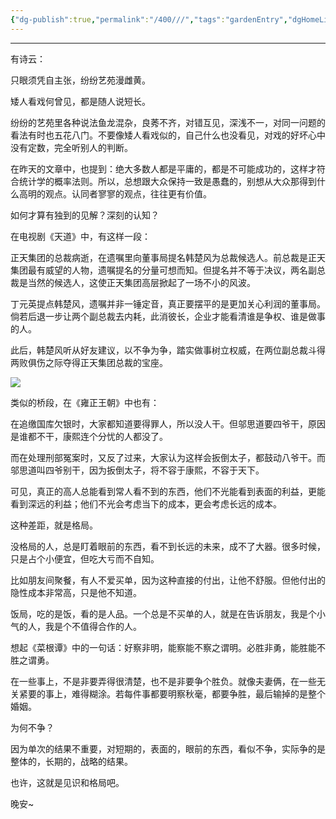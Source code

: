 ```yaml
---
{"dg-publish":true,"permalink":"/400///","tags":"gardenEntry","dgHomeLink":true,"dgPassFrontmatter":false}
---
```


---

有诗云：

只眼须凭自主张，纷纷艺苑漫雌黄。

矮人看戏何曾见，都是随人说短长。

纷纷的艺苑里各种说法鱼龙混杂，良莠不齐，对错互见，深浅不一，对同一问题的看法有时也五花八门。不要像矮人看戏似的，自己什么也没看见，对戏的好坏心中没有定数，完全听别人的判断。

在昨天的文章中，也提到：绝大多数人都是平庸的，都是不可能成功的，这样才符合统计学的概率法则。所以，总想跟大众保持一致是愚蠢的，别想从大众那得到什么高明的观点。认同者寥寥的观点，往往更有价值。

如何才算有独到的见解？深刻的认知？

在电视剧《天道》中，有这样一段：

正天集团的总裁病逝，在遗嘱里向董事局提名韩楚风为总裁候选人。前总裁是正天集团最有威望的人物，遗嘱提名的分量可想而知。但提名并不等于决议，两名副总裁是当然的候选人，这使正天集团高层掀起了一场不小的风波。

丁元英提点韩楚风，遗嘱并非一锤定音，真正要摆平的是更加关心利润的董事局。倘若后退一步让两个副总裁去内耗，此消彼长，企业才能看清谁是争权、谁是做事的人。

此后，韩楚风听从好友建议，以不争为争，踏实做事树立权威，在两位副总裁斗得两败俱伤之际夺得正天集团总裁的宝座。

![](https://mmbiz.qpic.cn/mmbiz_jpg/52ldaLQ7yeQv2p8xicvEHOlibcnEibkZjfSmibXaJEYpjS03ZPnRTQnFeibZqibwzzaFE9W0qyMHbGYX6qDDuh7Mxb8g/640?wx_fmt=jpeg)

类似的桥段，在《雍正王朝》中也有：

在追缴国库欠银时，大家都知道要得罪人，所以没人干。但邬思道要四爷干，原因是谁都不干，康熙连个分忧的人都没了。

而在处理刑部冤案时，又反了过来，大家认为这样会扳倒太子，都鼓动八爷干。而邬思道叫四爷别干，因为扳倒太子，将不容于康熙，不容于天下。

可见，真正的高人总能看到常人看不到的东西，他们不光能看到表面的利益，更能看到深远的利益；他们不光会考虑当下的成本，更会考虑长远的成本。

这种差距，就是格局。

没格局的人，总是盯着眼前的东西，看不到长远的未来，成不了大器。很多时候，只是占个小便宜，但吃大亏而不自知。

比如朋友间聚餐，有人不爱买单，因为这种直接的付出，让他不舒服。但他付出的隐性成本非常高，只是他不知道。

饭局，吃的是饭，看的是人品。一个总是不买单的人，就是在告诉朋友，我是个小气的人，我是个不值得合作的人。

想起《菜根谭》中的一句话：好察非明，能察能不察之谓明。必胜非勇，能胜能不胜之谓勇。

在一些事上，不是非要弄得很清楚，也不是非要争个胜负。就像夫妻俩，在一些无关紧要的事上，难得糊涂。若每件事都要明察秋毫，都要争胜，最后输掉的是整个婚姻。

为何不争？

因为单次的结果不重要，对短期的，表面的，眼前的东西，看似不争，实际争的是整体的，长期的，战略的结果。

也许，这就是见识和格局吧。

晚安~
